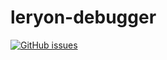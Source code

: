 # leryon-debugger
[![GitHub issues](https://img.shields.io/github/issues/kaimdt/leryon-debugger)](https://github.com/kaimdt/leryon-debugger/issues)
